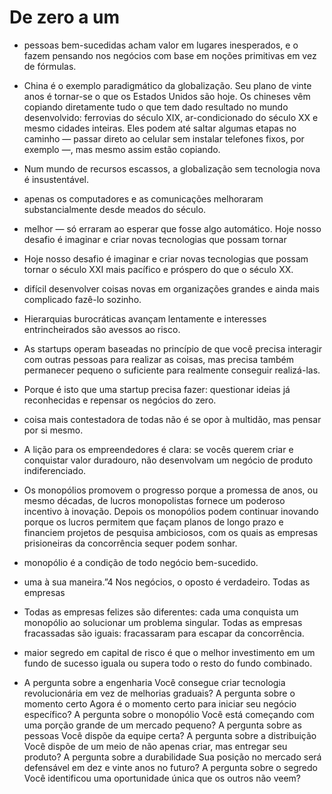 # De zero a um

- pessoas bem-sucedidas acham valor em lugares inesperados, e o fazem pensando nos negócios com base em noções primitivas em vez de fórmulas.

- China é o exemplo paradigmático da globalização. Seu plano de vinte anos é tornar-se o que os Estados Unidos são hoje. Os chineses vêm copiando diretamente tudo o que tem dado resultado no mundo desenvolvido: ferrovias do século XIX, ar-condicionado do século XX e mesmo cidades inteiras. Eles podem até saltar algumas etapas no caminho — passar direto ao celular sem instalar telefones fixos, por exemplo —, mas mesmo assim estão copiando.

- Num mundo de recursos escassos, a globalização sem tecnologia nova é insustentável.

- apenas os computadores e as comunicações melhoraram substancialmente desde meados do século.

- melhor — só erraram ao esperar que fosse algo automático. Hoje nosso desafio é imaginar e criar novas tecnologias que possam tornar

- Hoje nosso desafio é imaginar e criar novas tecnologias que possam tornar o século XXI mais pacífico e próspero do que o século XX.

- difícil desenvolver coisas novas em organizações grandes e ainda mais complicado fazê-lo sozinho.

- Hierarquias burocráticas avançam lentamente e interesses entrincheirados são avessos ao risco.

- As startups operam baseadas no princípio de que você precisa interagir com outras pessoas para realizar as coisas, mas precisa também permanecer pequeno o suficiente para realmente conseguir realizá-las.

- Porque é isto que uma startup precisa fazer: questionar ideias já reconhecidas e repensar os negócios do zero.

- coisa mais contestadora de todas não é se opor à multidão, mas pensar por si mesmo.

- A lição para os empreendedores é clara: se vocês querem criar e conquistar valor duradouro, não desenvolvam um negócio de produto indiferenciado.

- Os monopólios promovem o progresso porque a promessa de anos, ou mesmo décadas, de lucros monopolistas fornece um poderoso incentivo à inovação. Depois os monopólios podem continuar inovando porque os lucros permitem que façam planos de longo prazo e financiem projetos de pesquisa ambiciosos, com os quais as empresas prisioneiras da concorrência sequer podem sonhar.

- monopólio é a condição de todo negócio bem-sucedido.

- uma à sua maneira.”4 Nos negócios, o oposto é verdadeiro. Todas as empresas

- Todas as empresas felizes são diferentes: cada uma conquista um monopólio ao solucionar um problema singular. Todas as empresas fracassadas são iguais: fracassaram para escapar da concorrência.

- maior segredo em capital de risco é que o melhor investimento em um fundo de sucesso iguala ou supera todo o resto do fundo combinado.

- A pergunta sobre a engenharia Você consegue criar tecnologia revolucionária em vez de melhorias graduais? A pergunta sobre o momento certo Agora é o momento certo para iniciar seu negócio específico? A pergunta sobre o monopólio Você está começando com uma porção grande de um mercado pequeno? A pergunta sobre as pessoas Você dispõe da equipe certa? A pergunta sobre a distribuição Você dispõe de um meio de não apenas criar, mas entregar seu produto? A pergunta sobre a durabilidade Sua posição no mercado será defensável em dez e vinte anos no futuro? A pergunta sobre o segredo Você identificou uma oportunidade única que os outros não veem?